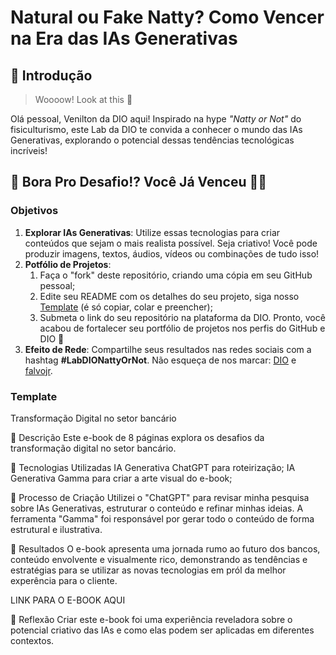 # Natural ou Fake Natty? Como Vencer na Era das IAs Generativas

## 🚀 Introdução

> Woooow! Look at this 👀

Olá pessoal, Venilton da DIO aqui! Inspirado na hype _"Natty or Not"_ do fisiculturismo, este Lab da DIO te convida a conhecer o mundo das IAs Generativas, explorando o potencial dessas tendências tecnológicas incríveis!

## 🎯 Bora Pro Desafio!? Você Já Venceu 💪🤓

### Objetivos

1. **Explorar IAs Generativas**: Utilize essas tecnologias para criar conteúdos que sejam o mais realista possível. Seja criativo! Você pode produzir imagens, textos, áudios, vídeos ou combinações de tudo isso!
1. **Potfólio de Projetos**:
    1. Faça o "fork" deste repositório, criando uma cópia em seu GitHub pessoal;
    2. Edite seu README com os detalhes do seu projeto, siga nosso [Template](#template) (é só copiar, colar e preencher);
    3. Submeta o link do seu repositório na plataforma da DIO. Pronto, você acabou de fortalecer seu portfólio de projetos nos perfis do GitHub e DIO 🚀
1. **Efeito de Rede**: Compartilhe seus resultados nas redes sociais com a hashtag **#LabDIONattyOrNot**. Não esqueça de nos marcar: [DIO](https://www.linkedin.com/school/dio-makethechange) e [falvojr](https://www.linkedin.com/in/falvojr).

### Template

Transformação Digital no setor bancário

📒 Descrição
Este e-book de 8 páginas explora os desafios da transformação digital no setor bancário.

🤖 Tecnologias Utilizadas
IA Generativa ChatGPT para roteirização;
IA Generativa Gamma para criar a arte visual do e-book;

🧐 Processo de Criação
Utilizei o "ChatGPT" para revisar minha pesquisa sobre IAs Generativas, estruturar o conteúdo e refinar minhas ideias.
A ferramenta "Gamma" foi responsável por gerar todo o conteúdo de forma estrutural e ilustrativa.

🚀 Resultados
O e-book apresenta uma jornada rumo ao futuro dos bancos, conteúdo envolvente e visualmente rico, demonstrando as tendências e estratégias para se utilizar as novas tecnologias em pról da melhor experência para o cliente.

LINK PARA O E-BOOK AQUI


💭 Reflexão
Criar este e-book foi uma experiência reveladora sobre o potencial criativo das IAs e como elas podem ser aplicadas em diferentes contextos.



